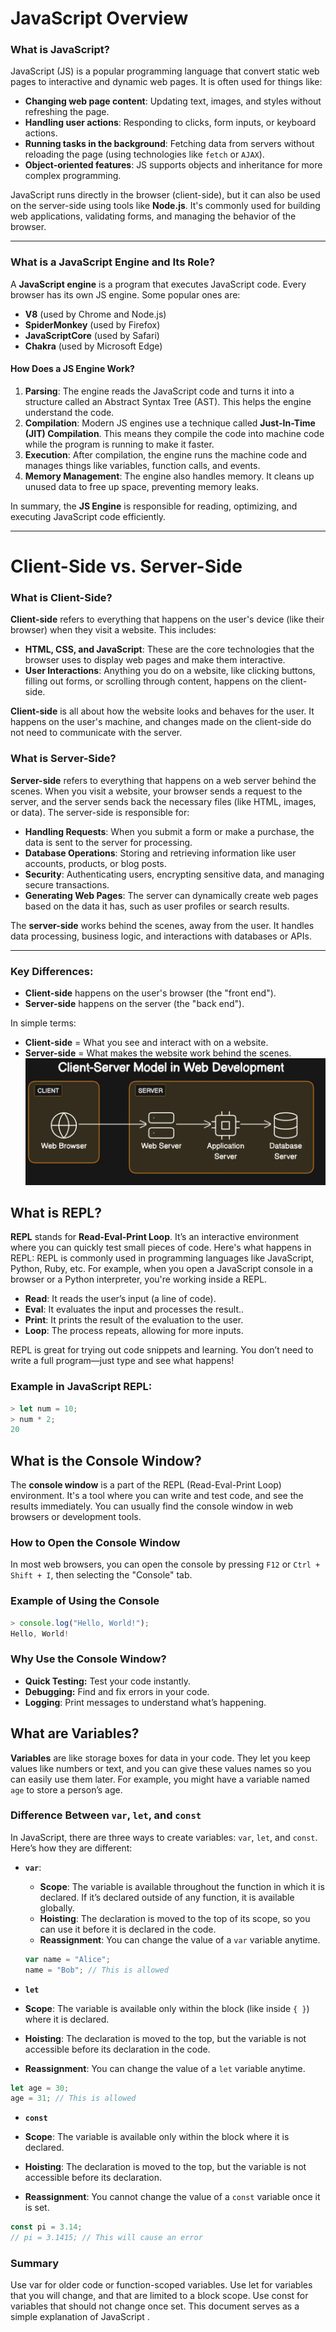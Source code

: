 # JavaScript Overview

### What is JavaScript?

JavaScript (JS) is a popular programming language that convert static web pages to interactive and dynamic web pages. It is often used for things like:

- **Changing web page content**: Updating text, images, and styles without refreshing the page.
- **Handling user actions**: Responding to clicks, form inputs, or keyboard actions.
- **Running tasks in the background**: Fetching data from servers without reloading the page (using technologies like `fetch` or `AJAX`).
- **Object-oriented features**: JS supports objects and inheritance for more complex programming.

JavaScript runs directly in the browser (client-side), but it can also be used on the server-side using tools like **Node.js**. It's commonly used for building web applications, validating forms, and managing the behavior of the browser.


---

### What is a JavaScript Engine and Its Role?

A **JavaScript engine** is a program that executes JavaScript code. Every browser has its own JS engine. Some popular ones are:

- **V8** (used by Chrome and Node.js)
- **SpiderMonkey** (used by Firefox)
- **JavaScriptCore** (used by Safari)
- **Chakra** (used by Microsoft Edge)

#### How Does a JS Engine Work?

1. **Parsing**: The engine reads the JavaScript code and turns it into a structure called an Abstract Syntax Tree (AST). This helps the engine understand the code.
2. **Compilation**: Modern JS engines use a technique called **Just-In-Time (JIT) Compilation**. This means they compile the code into machine code while the program is running to make it faster.
3. **Execution**: After compilation, the engine runs the machine code and manages things like variables, function calls, and events.
4. **Memory Management**: The engine also handles memory. It cleans up unused data to free up space, preventing memory leaks.

In summary, the **JS Engine** is responsible for reading, optimizing, and executing JavaScript code efficiently.

---
# Client-Side vs. Server-Side

### What is Client-Side?

**Client-side** refers to everything that happens on the user's device (like their browser) when they visit a website. This includes:

- **HTML, CSS, and JavaScript**: These are the core technologies that the browser uses to display web pages and make them interactive.
- **User Interactions**: Anything you do on a website, like clicking buttons, filling out forms, or scrolling through content, happens on the client-side.


**Client-side** is all about how the website looks and behaves for the user. It happens on the user's machine, and changes made on the client-side do not need to communicate with the server.

### What is Server-Side?

**Server-side** refers to everything that happens on a web server behind the scenes. When you visit a website, your browser sends a request to the server, and the server sends back the necessary files (like HTML, images, or data). The server-side is responsible for:

- **Handling Requests**: When you submit a form or make a purchase, the data is sent to the server for processing.
- **Database Operations**: Storing and retrieving information like user accounts, products, or blog posts.
- **Security**: Authenticating users, encrypting sensitive data, and managing secure transactions.
- **Generating Web Pages**: The server can dynamically create web pages based on the data it has, such as user profiles or search results.

The **server-side** works behind the scenes, away from the user. It handles data processing, business logic, and interactions with databases or APIs.

---

### Key Differences:

- **Client-side** happens on the user's browser (the "front end").
- **Server-side** happens on the server (the "back end").

In simple terms:
- **Client-side** = What you see and interact with on a website.
- **Server-side** = What makes the website work behind the scenes.
![](https://github.com/Sumati4/JavaScript-Brush-Up/blob/main/client%20side%20and%20server%20side.png)

## What is REPL?

**REPL** stands for **Read-Eval-Print Loop**. It’s an interactive environment where you can quickly test small pieces of code. Here's what happens in REPL:
REPL is commonly used in programming languages like JavaScript, Python, Ruby, etc. For example, when you open a JavaScript console in a browser or a Python interpreter, you're working inside a REPL.

- **Read**: It reads the user’s input (a line of code).
- **Eval**: It evaluates the input and processes the result..
- **Print**: It prints the result of the evaluation to the user.
- **Loop**: The process repeats, allowing for more inputs.

REPL is great for trying out code snippets and learning. You don’t need to write a full program—just type and see what happens!

### Example in JavaScript REPL:

```js
> let num = 10;
> num * 2;
20
```
## What is the Console Window?

The **console window** is a part of the REPL (Read-Eval-Print Loop) environment. It's a tool where you can write and test code, and see the results immediately. You can usually find the console window in web browsers or development tools.

### How to Open the Console Window

In most web browsers, you can open the console by pressing `F12` or `Ctrl + Shift + I`, then selecting the "Console" tab.

### Example of Using the Console

```js
> console.log("Hello, World!");
Hello, World!
```

### Why Use the Console Window?
- **Quick Testing:** Test your code instantly.
- **Debugging:** Find and fix errors in your code.
- **Logging**: Print messages to understand what’s happening.

## What are Variables?

**Variables** are like storage boxes for data in your code. They let you keep values like numbers or text, and you can give these values names so you can easily use them later. For example, you might have a variable named `age` to store a person’s age.

### Difference Between `var`, `let`, and `const`

In JavaScript, there are three ways to create variables: `var`, `let`, and `const`. Here’s how they are different:

- **`var`**:
  - **Scope**: The variable is available throughout the function in which it is declared. If it’s declared outside of any function, it is available globally.
  - **Hoisting**: The declaration is moved to the top of its scope, so you can use it before it is declared in the code.
  - **Reassignment**: You can change the value of a `var` variable anytime.

  ```js
  var name = "Alice";
  name = "Bob"; // This is allowed
   ```

- **`let`**

- **Scope**: The variable is available only within the block (like inside `{ }`) where it is declared.
- **Hoisting**: The declaration is moved to the top, but the variable is not accessible before its declaration in the code.
- **Reassignment**: You can change the value of a `let` variable anytime.

```javascript
let age = 30;
age = 31; // This is allowed
```
- **`const`**

- **Scope**: The variable is available only within the block where it is declared.
- **Hoisting**: The declaration is moved to the top, but the variable is not accessible before its declaration.
- **Reassignment**: You cannot change the value of a `const` variable once it is set.

```javascript
const pi = 3.14;
// pi = 3.1415; // This will cause an error
```
### Summary
Use var for older code or function-scoped variables.
Use let for variables that you will change, and that are limited to a block scope.
Use const for variables that should not change once set.
This document serves as a simple explanation of JavaScript .

